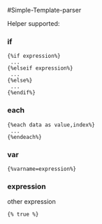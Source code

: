 #Simple-Template-parser

Helper supported:

### if 
```
{%if expression%}
 ...
{%elseif expression%}
 ...
{%else%}
 ...
{%endif%}
```
### each
```
{%each data as value,index%}
 ...
{%endeach%}
```
### var
```
{%varname=expression%}
```
### expression
other expression
```
{% true %}
```
